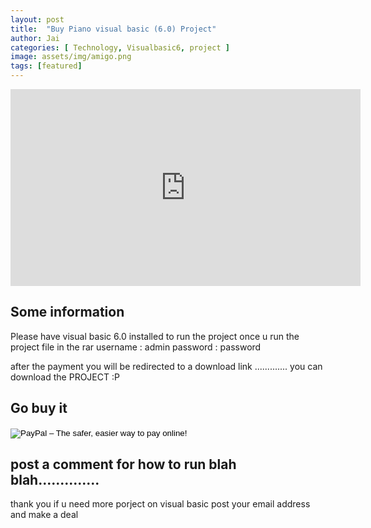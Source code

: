 ```yaml
---
layout: post
title:  "Buy Piano visual basic (6.0) Project"
author: Jai
categories: [ Technology, Visualbasic6, project ]
image: assets/img/amigo.png
tags: [featured]
---
```




<iframe width="560" height="315" src="https://www.youtube.com/embed/ul4bEyKSUhc" frameborder="0" allow="accelerometer; autoplay; encrypted-media; gyroscope; picture-in-picture" allowfullscreen></iframe>

## Some information
Please have visual basic 6.0 installed to run the project
once u run the project file in the rar 
username : admin
password : password


after the payment you will be redirected to a download link ............. you can download the PROJECT :P

## Go buy it 

<form action="https://www.paypal.com/cgi-bin/webscr" method="post" target="_top">
<input type="hidden" name="cmd" value="_s-xclick">
<input type="hidden" name="hosted_button_id" value="VXV6RHLE759X4">
<input type="image" src="https://www.paypalobjects.com/en_GB/i/btn/btn_buynowCC_LG.gif" border="0" name="submit" alt="PayPal – The safer, easier way to pay online!">
<img alt="" border="0" src="https://www.paypalobjects.com/en_GB/i/scr/pixel.gif" width="1" height="1">
</form>


## post a comment for how to run blah blah..............

thank you if u need more porject on visual basic 
post your email address and make a deal 


